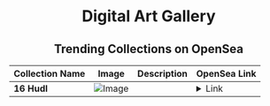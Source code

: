 <div align="center">

# Digital Art Gallery

## Trending Collections on OpenSea

| Collection Name                       | Image                                                                                     | Description                       | OpenSea Link                                                                                          |
|---------------------------------------|-------------------------------------------------------------------------------------------|-----------------------------------|--------------------------------------------------------------------------------------------------------|
| **16 Hudl** | ![Image](https://raw.seadn.io/files/31d1849e41f5ecc87e8c75e35c01c795.svg?w=200&auto=format) |  | <details><summary>Link</summary>[16 Hudl](https://opensea.io/collection/16-hudl)</details> |

</div>